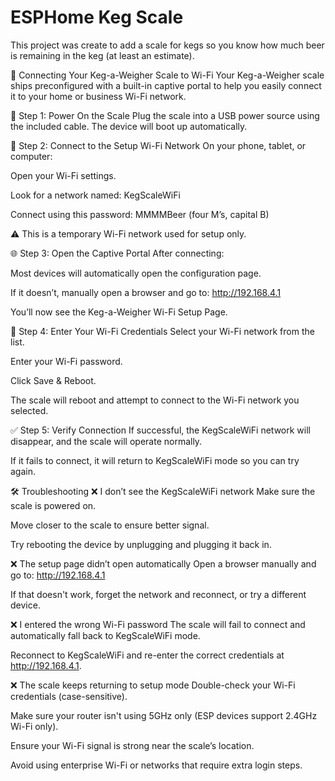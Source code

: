 # ESPHome Keg Scale

This project was create to add a scale for kegs so you know how much beer is remaining in the keg (at least an estimate).  

📶 Connecting Your Keg-a-Weigher Scale to Wi-Fi
Your Keg-a-Weigher scale ships preconfigured with a built-in captive portal to help you easily connect it to your home or business Wi-Fi network.

🔌 Step 1: Power On the Scale
Plug the scale into a USB power source using the included cable. The device will boot up automatically.



📡 Step 2: Connect to the Setup Wi-Fi Network
On your phone, tablet, or computer:

Open your Wi-Fi settings.

Look for a network named:
KegScaleWiFi

Connect using this password:
MMMMBeer (four M’s, capital B)

⚠️ This is a temporary Wi-Fi network used for setup only.



🌐 Step 3: Open the Captive Portal
After connecting:

Most devices will automatically open the configuration page.

If it doesn’t, manually open a browser and go to:
http://192.168.4.1

You’ll now see the Keg-a-Weigher Wi-Fi Setup Page.



📲 Step 4: Enter Your Wi-Fi Credentials
Select your Wi-Fi network from the list.

Enter your Wi-Fi password.

Click Save & Reboot.

The scale will reboot and attempt to connect to the Wi-Fi network you selected.



✅ Step 5: Verify Connection
If successful, the KegScaleWiFi network will disappear, and the scale will operate normally.

If it fails to connect, it will return to KegScaleWiFi mode so you can try again.

🛠️ Troubleshooting
❌ I don’t see the KegScaleWiFi network
Make sure the scale is powered on.

Move closer to the scale to ensure better signal.

Try rebooting the device by unplugging and plugging it back in.

❌ The setup page didn’t open automatically
Open a browser manually and go to: http://192.168.4.1

If that doesn't work, forget the network and reconnect, or try a different device.

❌ I entered the wrong Wi-Fi password
The scale will fail to connect and automatically fall back to KegScaleWiFi mode.

Reconnect to KegScaleWiFi and re-enter the correct credentials at http://192.168.4.1.

❌ The scale keeps returning to setup mode
Double-check your Wi-Fi credentials (case-sensitive).

Make sure your router isn't using 5GHz only (ESP devices support 2.4GHz Wi-Fi only).

Ensure your Wi-Fi signal is strong near the scale’s location.

Avoid using enterprise Wi-Fi or networks that require extra login steps.
